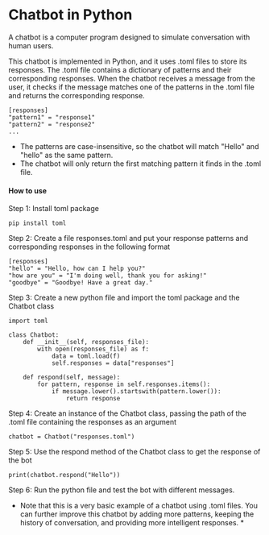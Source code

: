 # Chatbot in Python

A chatbot is a computer program designed to simulate conversation with human users.

 This chatbot is implemented in Python, and it uses .toml files to store its responses. The .toml file contains a dictionary of patterns and their corresponding responses. When the chatbot receives a message from the user, it checks if the message matches one of the patterns in the .toml file and returns the corresponding response.

```
[responses]
"pattern1" = "response1"
"pattern2" = "response2"
...
```

 - The patterns are case-insensitive, so the chatbot will match "Hello" and "hello" as the same pattern.
 - The chatbot will only return the first matching pattern it finds in the .toml file.

#### How to use ####

Step 1: Install toml package

```
pip install toml
```

Step 2: Create a file responses.toml and put your response patterns and corresponding responses in the following format

```
[responses]
"hello" = "Hello, how can I help you?"
"how are you" = "I'm doing well, thank you for asking!"
"goodbye" = "Goodbye! Have a great day."
```

Step 3: Create a new python file and import the toml package and the Chatbot class

```
import toml

class Chatbot:
    def __init__(self, responses_file):
        with open(responses_file) as f:
            data = toml.load(f)
            self.responses = data["responses"]

    def respond(self, message):
        for pattern, response in self.responses.items():
            if message.lower().startswith(pattern.lower()):
                return response
```
Step 4: Create an instance of the Chatbot class, passing the path of the .toml file containing the responses as an argument

```
chatbot = Chatbot("responses.toml")
```

Step 5: Use the respond method of the Chatbot class to get the response of the bot

```
print(chatbot.respond("Hello"))
```

Step 6: Run the python file and test the bot with different messages.

* Note that this is a very basic example of a chatbot using .toml files. You can further improve this chatbot by adding more patterns, keeping the history of conversation, and providing more intelligent responses. *
